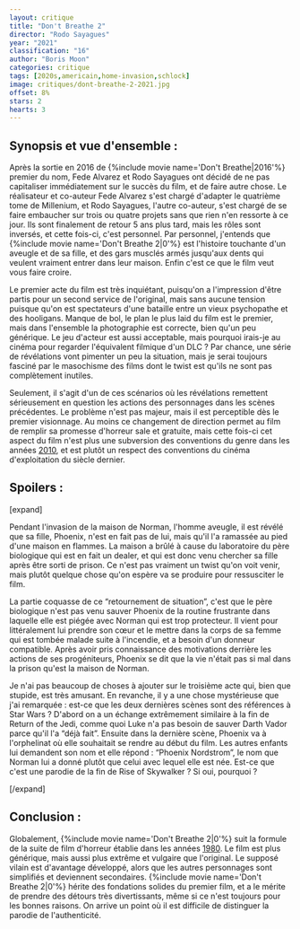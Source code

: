 ```yaml
---
layout: critique
title: "Don't Breathe 2"
director: "Rodo Sayagues"
year: "2021"
classification: "16"
author: "Boris Moon"
categories: critique
tags: [2020s,americain,home-invasion,schlock]
image: critiques/dont-breathe-2-2021.jpg
offset: 8%
stars: 2
hearts: 3
---
```


## Synopsis et vue d'ensemble :

Après la sortie en 2016 de {%include movie name='Don\'t Breathe|2016'%} premier du nom, Fede Alvarez et Rodo Sayagues ont décidé de ne pas capitaliser immédiatement sur le succès du film, et de faire autre chose. Le réalisateur et co-auteur Fede Alvarez s'est chargé d'adapter le quatrième tome de Millenium, et Rodo Sayagues, l'autre co-auteur, s'est chargé de se faire embaucher sur trois ou quatre projets sans que rien n'en ressorte à ce jour. Ils sont finalement de retour 5 ans plus tard, mais les rôles sont inversés, et cette fois-ci, c'est personnel. Par personnel, j'entends que {%include movie name='Don\'t Breathe 2|0'%} est l'histoire touchante d'un aveugle et de sa fille, et des gars musclés armés jusqu'aux dents qui veulent vraiment entrer dans leur maison. Enfin c'est ce que le film veut vous faire croire.

Le premier acte du film est très inquiétant, puisqu'on a l'impression d'être partis pour un second service de l'original, mais sans aucune tension puisque qu'on est spectateurs d'une bataille entre un vieux psychopathe et des hooligans. Manque de bol, le plan le plus laid du film est le premier, mais dans l'ensemble la photographie est correcte, bien qu'un peu générique. Le jeu d'acteur est aussi acceptable, mais pourquoi irais-je au cinéma pour regarder l'équivalent filmique d'un DLC ? Par chance, une série de révélations vont pimenter un peu la situation, mais je serai toujours fasciné par le masochisme des films dont le twist est qu'ils ne sont pas complètement inutiles.

Seulement, il s'agit d'un de ces scénarios où les révélations remettent sérieusement en question les actions des personnages dans les scènes précédentes. Le problème n'est pas majeur, mais il est perceptible dès le premier visionnage. Au moins ce changement de direction permet au film de remplir sa promesse d'horreur sale et gratuite, mais cette fois-ci cet aspect du film n'est plus une subversion des conventions du genre dans les années [2010](2010s), et est plutôt un respect des conventions du cinéma d'exploitation du siècle dernier.

## Spoilers :

[expand]

Pendant l'invasion de la maison de Norman, l'homme aveugle, il est révélé que sa fille, Phoenix, n'est en fait pas de lui, mais qu'il l'a ramassée au pied d'une maison en flammes. La maison a brûlé à cause du laboratoire du père biologique qui est en fait un dealer, et qui est donc venu chercher sa fille après être sorti de prison. Ce n'est pas vraiment un twist qu'on voit venir, mais plutôt quelque chose qu'on espère va se produire pour ressusciter le film.

La partie coquasse de ce “retournement de situation”, c'est que le père biologique n'est pas venu sauver Phoenix de la routine frustrante dans laquelle elle est piégée avec Norman qui est trop protecteur. Il vient pour littéralement lui prendre son cœur et le mettre dans la corps de sa femme qui est tombée malade suite à l'incendie, et a besoin d'un donneur compatible. Après avoir pris connaissance des motivations derrière les actions de ses progéniteurs, Phoenix se dit que la vie n'était pas si mal dans la prison qu'est la maison de Norman.

Je n'ai pas beaucoup de choses à ajouter sur le troisième acte qui, bien que stupide, est très amusant. En revanche, il y a une chose mystérieuse que j'ai remarquée : est-ce que les deux dernières scènes sont des références à Star Wars ? D'abord on a un échange extrêmement similaire à la fin de Return of the Jedi, comme quoi Luke n'a pas besoin de sauver Darth Vador parce qu'il l'a “déjà fait”. Ensuite dans la dernière scène, Phoenix va à l'orphelinat où elle souhaitait se rendre au début du film. Les autres enfants lui demandent son nom et elle répond : “Phoenix Nordstrom”, le nom que Norman lui a donné plutôt que celui avec lequel elle est née. Est-ce que c'est une parodie de la fin de Rise of Skywalker ? Si oui, pourquoi ?

[/expand]

## Conclusion :

Globalement, {%include movie name='Don\'t Breathe 2|0'%} suit la formule de la suite de film d'horreur établie dans les années [1980](1980s). Le film est plus générique, mais aussi plus extrême et vulgaire que l'original. Le supposé vilain est d'avantage développé, alors que les autres personnages sont simplifiés et deviennent secondaires. {%include movie name='Don\'t Breathe 2|0'%} hérite des fondations solides du premier film, et a le mérite de prendre des détours très divertissants, même si ce n'est toujours pour les bonnes raisons. On arrive un point où il est difficile de distinguer la parodie de l'authenticité.
